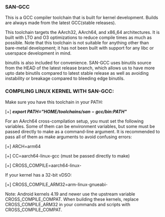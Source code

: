 ###                 SAN-GCC

This is a GCC compiler toolchain that is built for kernel development. Builds are always made from the latest GCC(stable releases).

This toolchain targets the AArch32, AArch64, and x86_64 architectures. It is built with LTO and O3 optimizations to reduce compile times as much as possible. Note that this toolchain is not suitable for anything other than bare-metal development; it has not been built with support for any libc or userspace development in mind.

binutils is also included for convenience. SAN-GCC uses binutils source from the HEAD of the latest release branch, which allows us to have more upto date binutils compared to latest stable release as well as avoiding instability or breakage compared to bleeding edge binutils.

### COMPILING LINUX KERNEL WITH SAN-GCC:

Make sure you have this toolchain in your PATH:

[+] ***export PATH="$HOME/toolchains/san-gcc/bin:$PATH"***

For an AArch64 cross-compilation setup, you must set the following variables. Some of them can be environment variables, but some must be passed directly to make as a command-line argument. It is recommended to pass all of them as make arguments to avoid confusing errors:

[+] ARCH=arm64

[+] CC=aarch64-linux-gcc (must be passed directly to make)

[+] CROSS_COMPILE=aarch64-linux-

If your kernel has a 32-bit vDSO:

[+] CROSS_COMPILE_ARM32=arm-linux-gnueabi-

Note: Android kernels 4.19 and newer use the upstream variable CROSS_COMPILE_COMPAT. When building these kernels, replace CROSS_COMPILE_ARM32 in your commands and scripts with CROSS_COMPILE_COMPAT.